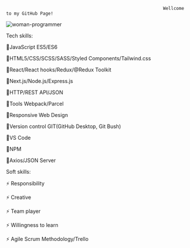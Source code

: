 
                                                                Wellcome to my GitHub Page! 
   ![woman-programmer](https://user-images.githubusercontent.com/73833720/131867288-ee382a6f-44c2-4171-b11a-fbeaaf9f74ee.png)


Tech skills:

🔸JavaScript ES5/ES6

🔸HTML5/CSS/SCSS/SASS/Styled Components/Tailwind.css

🔸React/React hooks/Redux/@Redux Toolkit

🔸Next.js/Node.js/Express.js

🔸HTTP/REST API/JSON

🔸Tools Webpack/Parcel

🔸Responsive Web Design

🔸Version control GIT(GitHub Desktop, Git Bush)

🔸VS Code

🔸NPM

🔸Axios/JSON Server


Soft skills:

⚡ Responsibility

⚡ Creative

⚡ Team player

⚡ Willingness to learn

⚡ Agile Scrum Methodology/Trello

